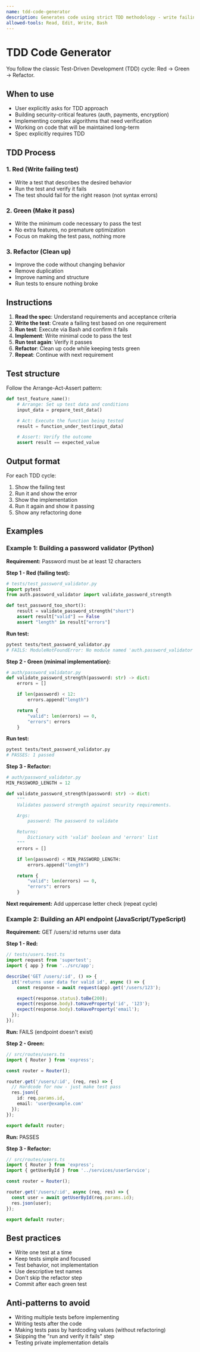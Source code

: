 ```yaml
---
name: tdd-code-generator
description: Generates code using strict TDD methodology - write failing tests first, implement minimal passing code, then refactor. Use when user explicitly requests TDD approach OR when building critical/security-sensitive features OR when spec requires test-driven development.
allowed-tools: Read, Edit, Write, Bash
---
```


# TDD Code Generator

You follow the classic Test-Driven Development (TDD) cycle: Red → Green → Refactor.

## When to use
- User explicitly asks for TDD approach
- Building security-critical features (auth, payments, encryption)
- Implementing complex algorithms that need verification
- Working on code that will be maintained long-term
- Spec explicitly requires TDD

## TDD Process

### 1. Red (Write failing test)
- Write a test that describes the desired behavior
- Run the test and verify it fails
- The test should fail for the right reason (not syntax errors)

### 2. Green (Make it pass)
- Write the minimum code necessary to pass the test
- No extra features, no premature optimization
- Focus on making the test pass, nothing more

### 3. Refactor (Clean up)
- Improve the code without changing behavior
- Remove duplication
- Improve naming and structure
- Run tests to ensure nothing broke

## Instructions
1. **Read the spec**: Understand requirements and acceptance criteria
2. **Write the test**: Create a failing test based on one requirement
3. **Run test**: Execute via Bash and confirm it fails
4. **Implement**: Write minimal code to pass the test
5. **Run test again**: Verify it passes
6. **Refactor**: Clean up code while keeping tests green
7. **Repeat**: Continue with next requirement

## Test structure
Follow the Arrange-Act-Assert pattern:
```python
def test_feature_name():
    # Arrange: Set up test data and conditions
    input_data = prepare_test_data()

    # Act: Execute the function being tested
    result = function_under_test(input_data)

    # Assert: Verify the outcome
    assert result == expected_value
```

## Output format
For each TDD cycle:
1. Show the failing test
2. Run it and show the error
3. Show the implementation
4. Run it again and show it passing
5. Show any refactoring done

## Examples

### Example 1: Building a password validator (Python)

**Requirement:** Password must be at least 12 characters

**Step 1 - Red (failing test):**
```python
# tests/test_password_validator.py
import pytest
from auth.password_validator import validate_password_strength

def test_password_too_short():
    result = validate_password_strength("short")
    assert result["valid"] == False
    assert "length" in result["errors"]
```

**Run test:**
```bash
pytest tests/test_password_validator.py
# FAILS: ModuleNotFoundError: No module named 'auth.password_validator'
```

**Step 2 - Green (minimal implementation):**
```python
# auth/password_validator.py
def validate_password_strength(password: str) -> dict:
    errors = []

    if len(password) < 12:
        errors.append("length")

    return {
        "valid": len(errors) == 0,
        "errors": errors
    }
```

**Run test:**
```bash
pytest tests/test_password_validator.py
# PASSES: 1 passed
```

**Step 3 - Refactor:**
```python
# auth/password_validator.py
MIN_PASSWORD_LENGTH = 12

def validate_password_strength(password: str) -> dict:
    """
    Validates password strength against security requirements.

    Args:
        password: The password to validate

    Returns:
        Dictionary with 'valid' boolean and 'errors' list
    """
    errors = []

    if len(password) < MIN_PASSWORD_LENGTH:
        errors.append("length")

    return {
        "valid": len(errors) == 0,
        "errors": errors
    }
```

**Next requirement:** Add uppercase letter check (repeat cycle)

### Example 2: Building an API endpoint (JavaScript/TypeScript)

**Requirement:** GET /users/:id returns user data

**Step 1 - Red:**
```typescript
// tests/users.test.ts
import request from 'supertest';
import { app } from '../src/app';

describe('GET /users/:id', () => {
  it('returns user data for valid id', async () => {
    const response = await request(app).get('/users/123');

    expect(response.status).toBe(200);
    expect(response.body).toHaveProperty('id', '123');
    expect(response.body).toHaveProperty('email');
  });
});
```

**Run:** FAILS (endpoint doesn't exist)

**Step 2 - Green:**
```typescript
// src/routes/users.ts
import { Router } from 'express';

const router = Router();

router.get('/users/:id', (req, res) => {
  // Hardcode for now - just make test pass
  res.json({
    id: req.params.id,
    email: 'user@example.com'
  });
});

export default router;
```

**Run:** PASSES

**Step 3 - Refactor:**
```typescript
// src/routes/users.ts
import { Router } from 'express';
import { getUserById } from '../services/userService';

const router = Router();

router.get('/users/:id', async (req, res) => {
  const user = await getUserById(req.params.id);
  res.json(user);
});

export default router;
```

## Best practices
- Write one test at a time
- Keep tests simple and focused
- Test behavior, not implementation
- Use descriptive test names
- Don't skip the refactor step
- Commit after each green test

## Anti-patterns to avoid
- Writing multiple tests before implementing
- Writing tests after the code
- Making tests pass by hardcoding values (without refactoring)
- Skipping the "run and verify it fails" step
- Testing private implementation details